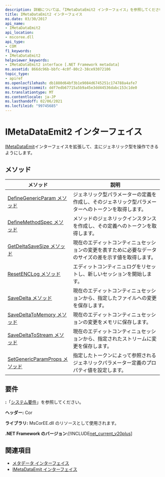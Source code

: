 ```yaml
---
description: 詳細については、「IMetaDataEmit2 インターフェイス」を参照してください。
title: IMetaDataEmit2 インターフェイス
ms.date: 03/30/2017
api_name:
- IMetaDataEmit2
api_location:
- mscoree.dll
api_type:
- COM
f1_keywords:
- IMetaDataEmit2
helpviewer_keywords:
- IMetaDataEmit2 interface [.NET Framework metadata]
ms.assetid: 866dc96b-bbfc-4c0f-80c2-38ce93072106
topic_type:
- apiref
ms.openlocfilehash: db1880d64bf3b1e9084d6745251c174788a4afe7
ms.sourcegitcommit: ddf7edb67715a5b9a45e3dd44536dabc153c1de0
ms.translationtype: MT
ms.contentlocale: ja-JP
ms.lasthandoff: 02/06/2021
ms.locfileid: "99745685"
---
```

# <a name="imetadataemit2-interface"></a>IMetaDataEmit2 インターフェイス

[IMetaDataEmit](imetadataemit-interface.md)インターフェイスを拡張して、主にジェネリック型を操作できるようにします。  
  
## <a name="methods"></a>メソッド  
  
|メソッド|説明|  
|------------|-----------------|  
|[DefineGenericParam メソッド](imetadataemit2-definegenericparam-method.md)|ジェネリック型パラメーターの定義を作成し、そのジェネリック型パラメーターへのトークンを取得します。|  
|[DefineMethodSpec メソッド](imetadataemit2-definemethodspec-method.md)|メソッドのジェネリックインスタンスを作成し、その定義へのトークンを取得します。|  
|[GetDeltaSaveSize メソッド](imetadataemit2-getdeltasavesize-method.md)|現在のエディットコンティニュセッションの変更を表すために必要なデータのサイズの差を示す値を取得します。|  
|[ResetENCLog メソッド](imetadataemit2-resetenclog-method.md)|エディットコンティニュログをリセットし、新しいセッションを開始します。|  
|[SaveDelta メソッド](imetadataemit2-savedelta-method.md)|現在のエディットコンティニュセッションから、指定したファイルへの変更を保存します。|  
|[SaveDeltaToMemory メソッド](imetadataemit2-savedeltatomemory-method.md)|現在のエディットコンティニュセッションの変更をメモリに保存します。|  
|[SaveDeltaToStream メソッド](imetadataemit2-savedeltatostream-method.md)|現在のエディットコンティニュセッションから、指定されたストリームに変更を保存します。|  
|[SetGenericParamProps メソッド](imetadataemit2-setgenericparamprops-method.md)|指定したトークンによって参照されるジェネリックパラメーター定義のプロパティ値を設定します。|  
  
## <a name="requirements"></a>要件  

 **:**「[システム要件](../../get-started/system-requirements.md)」を参照してください。  
  
 **ヘッダー:** Cor  
  
 **ライブラリ:** MsCorEE.dll のリソースとして使用されます。  
  
 **.NET Framework のバージョン:**[!INCLUDE[net_current_v20plus](../../../../includes/net-current-v20plus-md.md)]  
  
## <a name="see-also"></a>関連項目

- [メタデータ インターフェイス](metadata-interfaces.md)
- [IMetaDataEmit インターフェイス](imetadataemit-interface.md)
